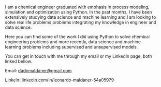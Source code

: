 I am a chemical engineer graduated with emphasis in process modeling, simulation and optimization using Python. 
In the past months, I have been extensively studying data science and machine learning and I am looking to solve real life problems problems integrating my knowledge in engineer and data science.

Here you can find some of the work I did using Python to solve chemical engineering problems and more recently, data science and machine learning problems including supervised and unsupervised models. 

You can get in touch with me through my email or my LinkedIn page, both linked bellow.

Email: dadomaldaner@gmail.com

LinkeIn: linkedin.com/in/leonardo-maldaner-54a05979

<!---
maldanerLeo/maldanerLeo is a ✨ special ✨ repository because its `README.md` (this file) appears on your GitHub profile.
You can click the Preview link to take a look at your changes.
--->

